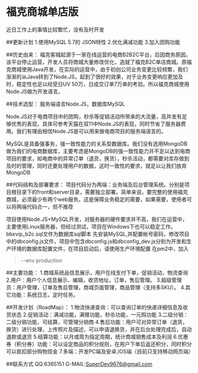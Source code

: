 # 福克商城单店版
近日工作上的事情比较繁忙，没有及时开发

##更新计划
1.使用MySQL 5.7的 JSON特性
2.优化满减功能
3.加入团购功能

##历史由来：
福克客城起源于一家在线运营的电商B2B2C平台，后因商务原因，该平台停止运营，开发人员将商城大量修改优化，造就了福克B2C单店商城。原福克商城使用Java开发，在实际的运营中，由于初创公司业务变更比较频繁，我们渐渐的从Java转到了Node.JS，起到了很好的效果，对于业务变更响应更加及时，稳定性也足以经受日UV 50万，日成交订单7万单的考验。所以福克商城使用Node.JS做为开发语言。

##技术选型：
服务端语言Node.JS，数据库MySQL

Node.JS对于电商项目中的团购，秒杀等促销活动所带来的大流量，高并发有足够优秀的表现，具体可参考天猫在双11中Node.JS的表现，同时节省了服务器费用。我们有理由相信Node.JS是可以用来做电商项目的服务端语言的。

MySQL是具备强事务，强一致性能力的关系型数据库。我们没有选用MongoDB做为我们的电商数据库，主要考虑是MongoDB的强一致性能力并不足以达到电商项目的要求，如电商中的异常订单（退货，换货），秒杀活动，都需要对库存做到及时的管理，同时还要处理用户的数据，这时一致性的要求，就足以让我们放弃MongoDB


##代码结构及部署要求：
项目代码分为两端：业务端及后台管理系统。分别是项目根目录下的front和server目录，需要独立部署。简单来说，要完整的使用福克商城，必须最少有两个web服务。这是保障业务稳定的需要，如果需要，使用者可以将两端代码合一，但不推荐

项目使用Node.JS+MySQL开发，对服务器的硬件要求并不高，我们在运营中，主要使用Linux服务器，但经过测试，项目在Windows下也可以稳定工作。
bbxvip_b2c.sql文件为数据库sql脚本
先安装MySQL,并配置帐号密码，修改项目中的dbconfig.js文件，项目中包含dbconfig.js和dbconfig_dev.js分别为开发和生产环境的数据库配置文件，在项目启动后，请使用生产环境配置
在pm2中，加入
>--env production

##主要功能：
1.商城系统品信息展示，用户在线支付下单，促销活动，物流查询
2.用户：用户个人信息展示、编辑，收货地址，订单，售后管理。
3.超级管理员：用户管理，订单及售后管理，商城页面管理，商品管理（支持多SKU）。
4.其它功能：系统日志，定时任务。


##开发计划（RoadMap）：
1.物流快递查询：可以查询订单的快递详细信息及收货状态
2.促销活动：满减功能，满赠功能，秒杀功能，一元购功能
3.二级分销：二级分销功能，可结算，可管理分销商
4.售后功能：用户可对异常订单（退货，换货）进行处理，上传照片及描述，可以申请退换货，并在后台处理完成后，自动退款或退货
5.结算功能：以月或周为指定周期，统计商城销售成本及利润
6.优惠券（积分券）功能：可以设定商品的积分规则，在用户下单后返还积分，同时积分可以抵扣部分购物现金
7.多端：开发PC端及安卓,IOS端（目前只支持移动网页端）

##联系方式
QQ:6365151
G-MAIL:SuperDev9676@gmail.com
